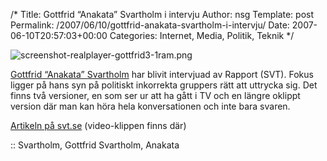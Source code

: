 /*
 Title: Gottfrid “Anakata” Svartholm i intervju
 Author: nsg
 Template: post
 Permalink: /2007/06/10/gottfrid-anakata-svartholm-i-intervju/
 Date: 2007-06-10T20:57:03+00:00
 Categories: Internet, Media, Politik, Teknik
*/
<div class="left">
  <img src='http://nsg.cc/wp-content/uploads/2007/06/screenshot-realplayer-gottfrid3-1ram-150x150.png' alt='screenshot-realplayer-gottfrid3-1ram.png' />
</div>

[Gottfrid &#8220;Anakata&#8221; Svartholm][1] har blivit intervjuad av Rapport (SVT). Fokus ligger på hans syn på politiskt inkorrekta gruppers rätt att uttrycka sig. Det finns två versioner, en som ser ur att ha gått i TV och en längre oklippt version där man kan höra hela konversationen och inte bara svaren.

[Artikeln på svt.se][2] (video-klippen finns där)

:: Svartholm, Gottfrid Svartholm, Anakata

<small></small>

 [1]: http://sv.wikipedia.org/wiki/Gottfrid_Svartholm
 [2]: http://svt.se/svt/jsp/Crosslink.jsp?d=22620&#038;a=847395&#038;lid=puff_847469&#038;lpos=rubrik